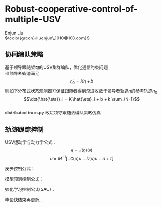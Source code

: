 # Robust-cooperative-control-of-multiple-USV
Enjun Liu  
$`\color{green}{liuenjun\_1010@163.com}`$  
## 协同编队策略  
基于领导跟随架构的USV集群编队，优化通信约束问题  
设领导者轨迹满足  
$$\dot{\eta}_0=K\eta+b$$
则如下分布式状态观测器可保证跟随者得到渐进收敛于领导者轨迹$`\eta`$的参考轨迹$`\eta_0`$  
$$\dot{\hat{\eta}}_i = K \hat{\eta}_i + b + k \sum_{N-1}$$  
distributed track.py 改进领导跟随法编队策略仿真


## 轨迹跟踪控制  
USV运动学与动力学公式：  
$$\dot{\eta}=J(\eta)(\upsilon)$$
$$\dot{\upsilon}=M^{-1}[-C(\upsilon)\upsilon-D(\upsilon)\upsilon-\sigma+\tau]$$

反步控制公式：


模型预测控制公式：

强化学习控制公式(SAC)：

毕设快结束再更新...

